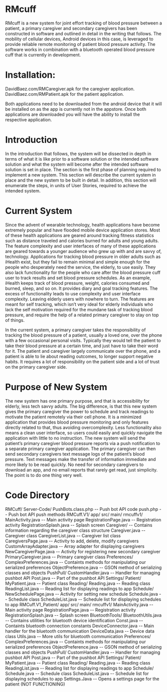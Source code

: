 # RMcuff

RMcuff is a new system for joint effort tracking of blood pressure between a patient, a primary caregiver and secondary caregivers has been constructed in software and outlined in detail in the writing that follows. The mobility of cellular devices, Android devices in this case, is leveraged to provide reliable remote monitoring of patient blood pressure activity. The software works in combination with a bluetooth operated blood pressure cuff that is currently in development.

# Installation:
DavidBaez.com/RMCaregiver.apk for the caregiver application.
DavidBaez.com/RMPatient.apk for the patient application.

Both applications need to be downloaded from the android device that it will be installed on as the app is currently not in the appstore.
Once both applications are downloaded you will have the ability to install the respective application.

# Introduction
In the introduction that follows, the system will be dissected in depth in terms of what it is like prior to a software solution or the intended software solution and what the system will become after the intended software solution is set in place. The section is the first phase of planning required to implement a new system. This section will describe the current system in place and the new system to be built in detail. In addition, this section will enumerate the steps, in units of User Stories, required to achieve the intended system.

# Current System
Since the advent of wearable technology, health applications have become extremely popular and have flooded mobile device application stores. Most of these health applications are geared around tracking fitness statistics such as distance traveled and calories burned for adults and young adults. The feature complexity and user interfaces of many of these applications are geared towards a younger audience who grew up with and are savvy of, technology. Applications for tracking blood pressure in older adults such as iHealth exist, but they fail to remain minimal and simple enough for the people who desperately need the service, the elderly, to use easily. They also lack functionality for the people who care after the blood pressure cuff user to track results and set blood pressure schedules. As an example, iHealth keeps track of blood pressure, weight, calories consumed and burned, sleep, and so on. It provides diary and goal tracking features. The excess of functionality leads to use complexity and user interface complexity. Leaving elderly users with nowhere to turn. The features are meant for self tracking, which isn’t very ideal for elderly individuals who lack the self motivation required for the mundane task of tracking blood pressure, and require the help of a related primary caregiver to stay on top of things. 

In the current system, a primary caregiver takes the responsibility of tracking the blood pressure of a patient, usually a loved one, over the phone with a few occasional personal visits. Typically they would tell the patient to take their blood pressure at a certain time, and just have to take their word for it. The patient and caregiver largely communicate over the phone, and a patient is able to lie about reading outcomes, to longer support negative habits. It requires a lot of responsibility on the patient side and a lot of trust on the primary caregiver side.

# Purpose of New System
The new system has one primary purpose, and that is accessibility for elderly, less tech savvy adults. The big difference, is that this new system gives the primary caregiver the power to schedule and track readings to motivate the patient remotely via their cell phone. It is a minimized application that provides blood pressure monitoring and only features directly related to that, thus avoiding overcomplexity. Less functionality also means a clean user interface, so users could easily and quickly navigate the application with little to no instruction. The new system will send the patient’s primary caregiver blood pressure reports via a push notification to a separate primary caregiver application. The primary caregiver can then send secondary caregivers text message logs of the patient’s blood pressure. Text messages make the transfer of information immediate and more likely to be read quickly. No need for secondary caregivers to download an app, and no email reports that rarely get read, just simplicity. The point is to do one thing very well. 

# Code Directory
RMCuff/
  Server-Code/
  	PushBots.class.php 	-- Push bot API code
  	push.php -- Push bot API push methods
  RMCuff.V1/
    app/
      src/
        main/
          rmcuffv1/
            MainActivity.java 	-- Main activity page
	          RegistrationPage.java 	-- Registration activity
            RegistrationSplash.java -- Splash screen
            Caregiver/  -- Contains information regarding the caregiver class structure
              Caregiver.java 	-- Caregiver class
	            CaregiverList.java 	-- Caregiver list class
	            CaregiversPage.java 	-- Activity to add, delete, modify caregivers
	            CustomArrayAdapter.java 	-- Array adapter for displaying caregivers
	            NewCaregiverPage.java 	-- Activity for registering new secondary caregiver
	            PrimaryCaregiver.java -- Primary caregiver class
            Preferences/
              ComplexPreferences.java  -- Containts methods for manipulating our serialized preferences
	            ObjectPreference.java  --  GSON method of serializing classes and objects
            PushPull/
              CustomHandler.java 	-- Handler for managing pushbot API
              Post.java  -- Part of the pushbot API
            Settings/
              Patient/
                MyPatient.java  --  Patient class
              Reading/
                Reading.java  -- Reading class
                ReadingList.java -- Reading list for displaying readings to app
              Schedule/
	              NewSchedulePage.java 	-- Activity for setting new schedule
	              Schedule.java 	-- Schedule class
	              ScheduleList.java  -- Schedule list for displaying schedules to app
  RMCuff.V1_Patient/
    app/
        src/
          main/
            rmcuffv1/
              MainActivity.java 	-- Main activity page
	            RegistrationPage.java 	-- Registration activity
              RegistrationSplash.java -- Splash screen
              BluetoothTools/
              	BluetoothUtils.java 	-- Contains utilities for bluetooth device identification
              	Const.java 	-- Containts bluetooth connection constants
              	DeviceConnector.java 	-- Main handler for the bluetooth communication
              	DeviceData.java 	-- Device data class
              	Utils.java -- More utils for bluetooth communication
              Preferences/
                ComplexPreferences.java  -- Containts methods for manipulating our serialized preferences
  	            ObjectPreference.java  --  GSON method of serializing classes and objects
              PushPull/
                CustomHandler.java 	-- Handler for managing pushbot API
                Post.java  -- Part of the pushbot API
              Settings/
                Patient/
                  MyPatient.java  --  Patient class
                Reading/
                  Reading.java  -- Reading class
                  ReadingList.java -- Reading list for displaying readings to app
                Schedule/
  	              Schedule.java 	-- Schedule class
  	              ScheduleList.java  -- Schedule list for displaying schedules to app
                Settings.Java  -- Opens a settings page for the patient (NOT FUNCTIONING)
